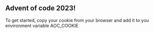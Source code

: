 ## Advent of code 2023!

To get started, copy your cookie from your browser and add it to you environment variable AOC_COOKIE